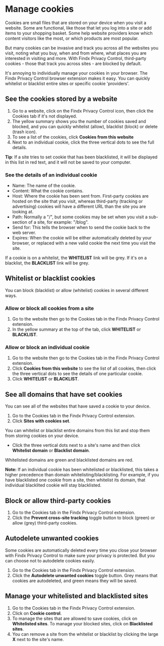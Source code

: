 # Manage cookies

Cookies are small files that are stored on your device when you visit a website. Some are functional, like those that let you log into a site or add items to your shopping basket.
Some help website providers know which content visitors like the most, or which products are most popular. 

But many cookies can be invasive and track you across all the websites you visit, noting what you buy, when and from where, what places you are interested in visiting and more. With Findx Privacy Control, third-party cookies - those that track you across sites - are blocked by default. 

It's annoying to individually manage your cookies in your browser. The Findx Privacy Control browser extension makes it easy. You can quickly whitelist or blacklist entire sites or specific cookie 'providers'.

## See the cookies stored by a website

1. Go to a website, click on the Findx Privacy Control icon, then click the Cookies tab if it's not displayed.
2. The yellow summary shows you the number of cookies saved and blocked, and you can quickly whitelist (allow), blacklist (block) or delete (trash icon).
3. To see a list of the cookies, click **Cookies from this website**
4. Next to an individual cookie, click the three vertical dots to see the full details.

**Tip**: If a site tries to set cookie that has been blacklisted, it will be displayed in this list in red text, and it will not be saved to your computer.

### See the details of an individual cookie 

* Name: The name of the cookie.
* Content: What the cookie contains.
* Host: Where the cookie has been sent from. First-party cookies are hosted on the site that you visit, whereas third-party (tracking or advertising) cookies will have a different URL than the site you are looking at. 
* Path: Normally a "/", but some cookies may be set when you visit a sub-section of a site, for example: "/blog".
* Send for: This tells the browser when to send the cookie back to the web server. 
* Expires: When the cookie will be either automatically deleted by your browser, or replaced with a new valid cookie the next time you visit the site. 

If a cookie is on a whitelist, the **WHITELIST** link will be grey. If it's on a blacklist, the **BLACKLIST** link will be grey.

## Whitelist or blacklist cookies

You can block (blacklist) or allow (whitelist) cookies in several different ways. 

### Allow or block **all** cookies from a site

1. Go to the website then go to the Cookies tab in the Findx Privacy Control extension.
2. In the yellow summary at the top of the tab, click **WHITELIST** or **BLACKLIST**.

### Allow or block an individual cookie

1. Go to the website then go to the Cookies tab in the Findx Privacy Control extension.
2. Click **Cookies from this website** to see the list of all cookies, then click the three vertical dots to see the details of one particular cookie. 
3. Click **WHITELIST** or **BLACKLIST**. 

## See all domains that have set cookies

You can see all of the websites that have saved a cookie to your device.

1. Go to the Cookies tab in the Findx Privacy Control extension.
2. Click **Sites with cookies set**. 

You can whitelist or blacklist entire domains from this list and stop them from storing cookies on your device.

* Click the three vertical dots next to a site's name and then click **Whitelist domain** or **Blacklist domain**. 

Whitelisted domains are green and blacklisted domains are red.

**Note:** If an individual cookie has been whitelisted or blacklisted, this takes a higher precedence than domain whitelisting/blacklisting. For example, if you have blacklisted one cookie from a site, then whitelist its domain, that individual blacklited cookie will stay blacklisted.

## Block or allow third-party cookies

1. Go to the Cookies tab in the Findx Privacy Control extension.
2. Click the **Prevent cross-site tracking** toggle button to block (green) or allow (grey) third-party cookies. 

## Autodelete unwanted cookies

Some cookies are automatically deleted every time you close your browser with Findx Privacy Control to make sure your privacy is protected. But you can choose not to autodelete cookies easily. 

1. Go to the Cookies tab in the Findx Privacy Control extension. 
2. Click the **Autodelete unwanted cookies** toggle button. Grey means that cookies are autodeleted, and green means they will be saved. 

## Manage your whitelisted and blacklisted sites

1. Go to the Cookies tab in the Findx Privacy Control extension. 
2. Click on **Cookie control**.
3. To manage the sites that are allowed to save cookies, click on **Whitelisted sites**. To manage your blocked sites, click on **Blacklisted sites**.
4. You can remove a site from the whitelist or blacklist by clicking the large **X** next to the site's name.

